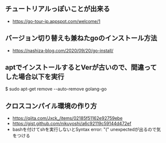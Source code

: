 
## チュートリアルっぽいことが出来る
- https://go-tour-jp.appspot.com/welcome/1

## バージョン切り替えも兼ねたgoのインストール方法
- https://nashiza-blog.com/2020/09/20/go-install/

## aptでインストールするとVerが古いので、間違ってした場合以下を実行
$ sudo apt-get remove --auto-remove golang-go

## クロスコンパイル環境の作り方
- https://qiita.com/Jxck_/items/02185f51162e92759ebe
- https://gist.github.com/nikuyoshi/a6c92119c59144d472ef
- bashを付けてshを実行しないとSyntax error: "(" unexpectedが出るので気をつける

